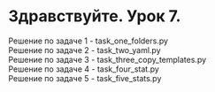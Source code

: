 # Здравствуйте. Урок 7.
Решение по задаче 1 - task_one_folders.py<br>
Решение по задаче 2 - task_two_yaml.py<br>
Решение по задаче 3 - task_three_copy_templates.py<br>
Решение по задаче 4 - task_four_stat.py<br>
Решение по задаче 5 - task_five_stats.py<br>

